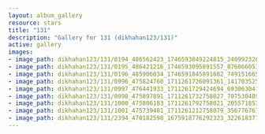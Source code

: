 ```yaml
---
layout: album_gallery
resource: stars
title: "131"
description: "Gallery for 131 (dikhahan123/131)"
active: gallery
images:
- image_path: dikhahan123/131/0194_486562423_1746593849224815_2409923261122580261_n.jpg
- image_path: dikhahan123/131/0195_486421216_1746593095891557_8760660534385318072_n.jpg
- image_path: dikhahan123/131/0196_485906034_1746591845891682_7491516658532267593_n.jpg
- image_path: dikhahan123/131/0996_475824760_1711261726091361_1417035253349835263_n.jpg
- image_path: dikhahan123/131/0997_476441933_1711261729424694_6930630410318215047_n.jpg
- image_path: dikhahan123/131/0998_475897891_1711261732758027_7075304897354759253_n.jpg
- image_path: dikhahan123/131/1000_475806183_1711261792758021_2055718536196406887_n.jpg
- image_path: dikhahan123/131/1001_475739481_1711261212758079_3567767675503838100_n.jpg
- image_path: dikhahan123/131/2394_470182598_1675918776292323_3226183716231204992_n.jpg
---
```

